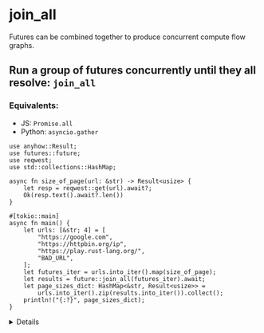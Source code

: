 # join_all

Futures can be combined together to produce concurrent compute flow graphs.

## Run a group of futures concurrently until they all resolve: `join_all`

### Equivalents:

- JS: `Promise.all`
- Python: `asyncio.gather`

```rust,editable,compile_fail
use anyhow::Result;
use futures::future;
use reqwest;
use std::collections::HashMap;

async fn size_of_page(url: &str) -> Result<usize> {
    let resp = reqwest::get(url).await?;
    Ok(resp.text().await?.len())
}

#[tokio::main]
async fn main() {
    let urls: [&str; 4] = [
        "https://google.com",
        "https://httpbin.org/ip",
        "https://play.rust-lang.org/",
        "BAD_URL",
    ];
    let futures_iter = urls.into_iter().map(size_of_page);
    let results = future::join_all(futures_iter).await;
    let page_sizes_dict: HashMap<&str, Result<usize>> =
        urls.into_iter().zip(results.into_iter()).collect();
    println!("{:?}", page_sizes_dict);
}
```

<details>

* `join_all` should soon be stabilized as part of the standard library in `std::future`.
* For multiple futures of disjoint types, you can use `join!` but you must know how many futures you will have at compile time.
* You can also combine `join_all` with `join!` for instance to join all requests to an http service as well as a database query.
* The risk of `join` is that one of the future could never resolve, this would cause your program to stall. 
* Try adding a timeout to the future.

</details>


